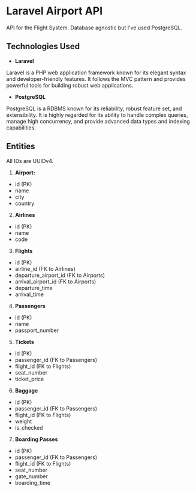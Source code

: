 # <a name="no-link"></a>Laravel Airport API

API for the Flight System. Database agnostic but I've used PostgreSQL.

## <a name="no-link"></a>Technologies Used

- **Laravel**

Laravel is a PHP web application framework known for its elegant syntax and developer-friendly features. It follows the MVC pattern and provides powerful tools for building robust web applications.

- **PostgreSQL**

PostgreSQL is a RDBMS known for its reliability, robust feature set, and extensibility. It is highly regarded for its ability to handle complex queries, manage high concurrency, and provide advanced data types and indexing capabilities. 

## Entities

All IDs are UUIDv4.

1. **Airport:**
- id (PK)
- name
- city
- country

2. **Airlines**
- id (PK)
- name
- code

3. **Flights**
- id (PK)
- airline_id (FK to Airlines)
- departure_airport_id (FK to Airports)
- arrival_airport_id (FK to Airports)
- departure_time
- arrival_time

4. **Passengers**
- id (PK)
- name
- passport_number

5. **Tickets**
- id (PK)
- passenger_id (FK to Passengers)
- flight_id (FK to Flights)
- seat_number
- ticket_price

6. **Baggage**
- id (PK)
- passenger_id (FK to Passengers)
- flight_id (FK to Flights)
- weight
- is_checked

7. **Boarding Passes**
- id (PK)
- passenger_id (FK to Passengers)
- flight_id (FK to Flights)
- seat_number
- gate_number
- boarding_time
